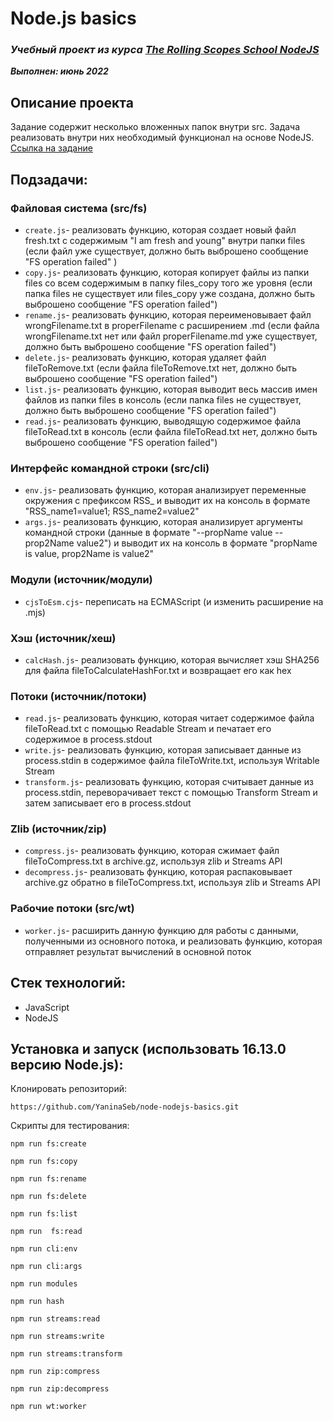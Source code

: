 # Node.js basics

### ***Учебный проект из курса [The Rolling Scopes School  NodeJS](https://rs.school/nodejs/)***  
***Выполнен:  июнь 2022***  

## Описание проекта
Задание содержит несколько вложенных папок внутри src. Задача реализовать внутри них необходимый функционал на основе NodeJS.  
[Ссылка на задание](https://github.com/AlreadyBored/nodejs-assignments/blob/main/assignments/nodejs-basics/assignment.md)

## Подзадачи:

### Файловая система (src/fs) ###   

- ```create.js```- реализовать функцию, которая создает новый файл fresh.txt с содержимым "I am fresh and young" внутри папки files (если файл уже существует, должно быть выброшено сообщение "FS operation failed" )
- ```copy.js```- реализовать функцию, которая копирует файлы из папки files со всем содержимым в папку files_copy того же уровня (если папка files не существует или files_copy уже создана, должно быть выброшено сообщение "FS operation failed")
- ```rename.js```- реализовать функцию, которая переименовывает файл wrongFilename.txt в properFilename с расширением .md (если файла wrongFilename.txt нет или файл properFilename.md уже существует, должно быть выброшено сообщение "FS operation failed")
- ```delete.js```- реализовать функцию, которая удаляет файл fileToRemove.txt (если файла fileToRemove.txt нет, должно быть выброшено сообщение "FS operation failed")
- ```list.js```- реализовать функцию, которая выводит весь массив имен файлов из папки files в консоль (если папка files не существует, должно быть выброшено сообщение "FS operation failed")
- ```read.js```- реализовать функцию, выводящую содержимое файла fileToRead.txt в консоль (если файла fileToRead.txt нет, должно быть выброшено сообщение "FS operation failed")

### Интерфейс командной строки (src/cli) ###

- ```env.js```- реализовать функцию, которая анализирует переменные окружения с префиксом RSS_ и выводит их на консоль в формате "RSS_name1=value1; RSS_name2=value2"
- ```args.js```- реализовать функцию, которая анализирует аргументы командной строки (данные в формате "--propName value --prop2Name value2") и выводит их на консоль в формате "propName is value, prop2Name is value2"

### Модули (источник/модули) ###

- ```cjsToEsm.cjs```- переписать на ECMAScript (и изменить расширение на .mjs)

### Хэш (источник/хеш) ###

- ```calcHash.js```- реализовать функцию, которая вычисляет хэш SHA256 для файла fileToCalculateHashFor.txt и возвращает его как hex

### Потоки (источник/потоки) ###

- ```read.js```- реализовать функцию, которая читает содержимое файла fileToRead.txt с помощью Readable Stream и печатает его содержимое в process.stdout
- ```write.js```- реализовать функцию, которая записывает данные из process.stdin в содержимое файла fileToWrite.txt, используя Writable Stream
- ```transform.js```- реализовать функцию, которая считывает данные из process.stdin, переворачивает текст с помощью Transform Stream и затем записывает его в process.stdout

### Zlib (источник/zip) ###

- ```compress.js```- реализовать функцию, которая сжимает файл fileToCompress.txt в archive.gz, используя zlib и Streams API
- ```decompress.js```- реализовать функцию, которая распаковывает archive.gz обратно в fileToCompress.txt, используя zlib и Streams API

### Рабочие потоки (src/wt) ###

- ```worker.js```- расширить данную функцию для работы с данными, полученными из основного потока, и реализовать функцию, которая отправляет результат вычислений в основной поток


## Стек технологий:
- JavaScript
- NodeJS


## Установка и запуск (использовать 16.13.0 версию Node.js):
Клонировать репозиторий:

    https://github.com/YaninaSeb/node-nodejs-basics.git

Скрипты для тестирования:   

   ```npm run fs:create```  
   
   ```npm run fs:copy```   
   
   ```npm run fs:rename``` 
   
   ```npm run fs:delete```    
   
   ```npm run fs:list```    
   
   ```npm run  fs:read```   
   
   ```npm run cli:env```   
   
   ```npm run cli:args```  
   
   ```npm run modules```  
   
   ```npm run hash```   
   
   ```npm run streams:read```   
   
   ```npm run streams:write```   
   
   ```npm run streams:transform```   
   
   ```npm run zip:compress```   
   
   ```npm run zip:decompress```  
   
   ```npm run wt:worker```   
